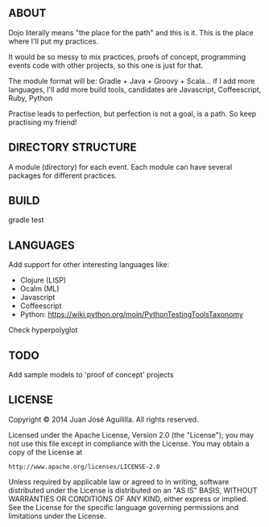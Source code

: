 
ABOUT
-----

Dojo literally means "the place for the path" and this is it. This is the place where I'll put
my practices.

It would be so messy to mix practices, proofs of concept, programming events code with other
projects, so this one is just for that.

The module format will be: Gradle + Java + Groovy + Scala... if I add more languages,
I'll add more build tools, candidates are Javascript, Coffeescript, Ruby, Python

Practise leads to perfection, but perfection is not a goal, is a path. So keep practising my
friend!

DIRECTORY STRUCTURE
-------------------

A module (directory) for each event. Each module can have several packages for different
practices.

BUILD
-----

gradle test

LANGUAGES
---------

Add support for other interesting languages like:

* Clojure (LISP)
* Ocalm (ML)
* Javascript
* Coffeescript
* Python: https://wiki.python.org/moin/PythonTestingToolsTaxonomy

Check hyperpolyglot

TODO
----

Add sample models to 'proof of concept' projects

LICENSE
-------

Copyright © 2014 Juan José Aguililla. All rights reserved.

Licensed under the Apache License, Version 2.0 (the "License");
you may not use this file except in compliance with the License.
You may obtain a copy of the License at

    http://www.apache.org/licenses/LICENSE-2.0

Unless required by applicable law or agreed to in writing, software
distributed under the License is distributed on an "AS IS" BASIS,
WITHOUT WARRANTIES OR CONDITIONS OF ANY KIND, either express or implied.
See the License for the specific language governing permissions and
limitations under the License.
